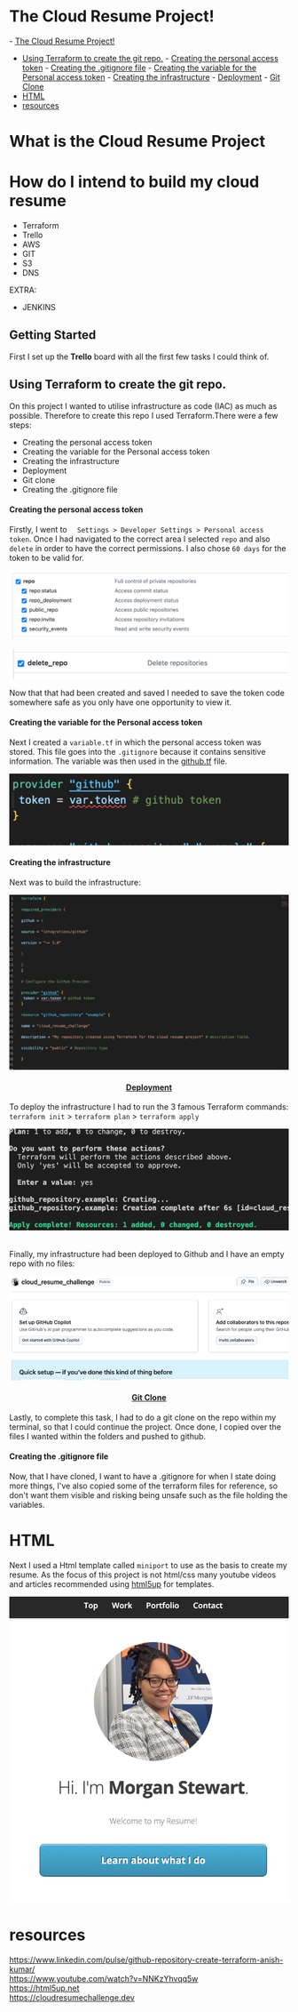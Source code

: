 # The Cloud Resume Project!
\- [The Cloud Resume Project!](#the-cloud-resume-project)
- [Using Terraform to create the git repo.](#using-terraform-to-create-the-git-repo)
      - [Creating the personal access token](#creating-the-personal-access-token)
      - [Creating the .gitignore file](#creating-the-gitignore-file)
      - [Creating the variable for the Personal access token](#creating-the-variable-for-the-personal-access-token)
      - [Creating the infrastructure](#creating-the-infrastructure)
      - [Deployment](#deployment)
      - [Git Clone](#git-clone)
- [HTML](#html)
- [resources](#resources)


#  What is the Cloud Resume Project


# How do I intend to build my cloud resume

* Terraform
* Trello
* AWS
* GIT
* S3
* DNS

EXTRA:
* JENKINS

## Getting Started
First I set up the **Trello** board with all the first few tasks I could think of.


## Using Terraform to create the git repo.

On this project I wanted to utilise infrastructure as code (IAC) as much as possible. Therefore to create this repo I used Terraform.There were a few steps:

* Creating the personal access token
* Creating the variable for the Personal access token
* Creating the infrastructure
* Deployment
* Git clone
* Creating the .gitignore file


#### Creating the personal access token

Firstly, I went to `  Settings > Developer Settings > Personal access token`. Once I had navigated to the correct area I selected `repo` and also `delete` in order to have the correct permissions. I also chose `60 days` for the token to be valid for.  

![alt text](<images/Screenshot 2024-05-21 at 14.30.01.png>)


![alt text](<images/Screenshot 2024-05-21 at 14.30.25.png>)

Now that that had been created and saved I needed to save the token code somewhere safe as you only have one opportunity to view it.


####  Creating the variable for the Personal access token

Next I created a `variable.tf` in which the personal access token was stored. This file goes into the `.gitignore` because it contains sensitive information. The variable was then used in the [github.tf](https://github.com/Scarlett100/cloud_resume_challenge/blob/master/terraform_for_reference/github.tf) file.

![alt text](<images/Screenshot 2024-05-21 at 14.41.16.png>)


#### Creating the infrastructure

Next was to build the infrastructure:

![alt text](<images/Screenshot 2024-05-21 at 14.42.51.png>)


<h4 style="text-align: center;"><u>Deployment</u></h4>


To deploy the infrastructure I had to run the 3 famous Terraform commands: 
`terraform init` > `terraform plan` > `terraform apply` 

![alt text](<images/Screenshot 2024-05-21 at 14.49.40.png>)

<br>
Finally, my infrastructure had been deployed to Github and I have an empty repo with no files:
<br>

![alt text](<images/Screenshot 2024-05-21 at 14.50.41.png>)

<h4 style="text-align: center;"><u>Git Clone</u></h4>


Lastly, to complete this task, I had to do a git clone on the repo within my terminal, so that I could continue the project. Once done, I copied over the files I wanted within the folders and pushed to github.

#### Creating the .gitignore file

Now, that I have cloned, I want to have a .gitignore for when I state doing more things, I've also copied some of the terraform files for reference, so don't want them visible and risking being unsafe such as the file holding the variables.



# HTML

Next I used a Html template called `miniport` to use as the basis to create my resume. As the focus of this project is not html/css many youtube videos and articles recommended using [html5up](https://html5up.net) for templates.


![alt text](<images/Screenshot 2024-05-21 at 14.59.46.png>)

# resources
https://www.linkedin.com/pulse/github-repository-create-terraform-anish-kumar/
<br>
https://www.youtube.com/watch?v=NNKzYhvqq5w
<br>
https://html5up.net
<br>
https://cloudresumechallenge.dev
<br>
